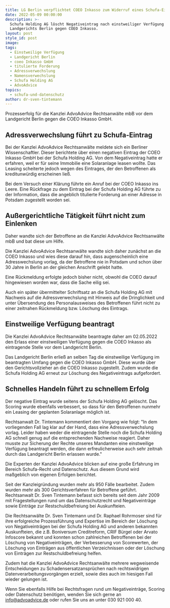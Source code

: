 ```yaml
---
title: LG Berlin verpflichtet COEO Inkasso zum Widerruf eines Schufa-Eintrags
date: 2022-05-09 00:00:00
description: >-
  Schufa Holding AG löscht Negativeintrag nach einstweiliger Verfügung des
  Landgerichts Berlin gegen COEO Inkasso.
layout: post
style_id: post
image:
tags:
  - Einstweilige Verfügung
  - Landgericht Berlin
  - coeo Inkasso GmbH
  - titulierte Forderung
  - Adressverwechslung
  - Namensverwechslung
  - Schufa Holding AG
  - AdvoAdvice
topics:
  - schufa-und-datenschutz
author: dr-sven-tintemann
---
```

Prozesserfolg für die Kanzlei AdvoAdvice Rechtsanwälte mbB vor dem Landgericht Berlin gegen die COEO Inkasso GmbH.&nbsp;

## Adressverwechslung führt zu Schufa-Eintrag

Bei der Kanzlei AdvoAdvice Rechtsanwälte meldete sich ein Berliner Wissenschaftler. Dieser berichtete über einen negativen Eintrag der COEO Inkasso GmbH bei der Schufa Holding AG. Von dem Negativeintrag hatte er erfahren, weil er für seine Immobilie eine Solaranlage leasen wollte. Das Leasing scheiterte jedoch wegen des Eintrages, der den Betroffenen als kreditunwürdig erscheinen lie&szlig;.&nbsp;

Bei dem Versuch einer Klärung führte ein Anruf bei der COEO Inkasso ins Leere. Eine Rückfrage zu dem Eintrag bei der Schufa Holding AG führte zu der Information, dass die angeblich titulierte Forderung an einer Adresse in Potsdam zugestellt worden sei.

## Au&szlig;ergerichtliche Tätigkeit führt nicht zum Einlenken

Daher wandte sich der Betroffene an die Kanzlei AdvoAdvice Rechtsanwälte mbB und bat diese um Hilfe.&nbsp;

Die Kanzlei AdvoAdvice Rechtsanwälte wandte sich daher zunächst an die COEO Inkasso und wies diese darauf hin, dass augenscheinlich eine Adresswechslung vorlag, da der Betroffene nie in Potsdam und schon über 30 Jahre in Berlin an der gleichen Anschrift gelebt hatte.&nbsp;

Eine Rückmeldung erfolgte jedoch bisher nicht, obwohl die COEO darauf hingewiesen worden war, dass die Sache eilig sei.&nbsp;

Auch ein später übermittelter Schriftsatz an die Schufa Holding AG mit Nachweis auf die Adressverwechslung mit Hinweis auf die Dringlichkeit und unter Übersendung des Personalausweises des Betroffenen führt nicht zu einer zeitnahen Rückmeldung bzw. Löschung des Eintrags.&nbsp;

## Einstweilige Verfügung beantragt

Die Kanzlei AdvoAdvice Rechtsanwälte beantragte daher am 02.05.2022 den Erlass einer einstweiligen Verfügung gegen die COEO Inkasso als eintragende Stelle vor dem Landgericht Berlin.&nbsp;

Das Landgericht Berlin erlie&szlig; an selben Tag die einstweilige Verfügung im beantragten Umfang gegen die COEO Inkasso GmbH. Diese wurde über den Gerichtsvollzieher an die COEO Inkasso zugestellt. Zudem wurde die Schufa Holding AG erneut zur Löschung des Negativeintrags aufgefordert.&nbsp;

## Schnelles Handeln führt zu schnellem Erfolg

Der negative Eintrag wurde seitens der Schufa Holding AG gelöscht. Das Scoring wurde ebenfalls verbessert, so dass für den Betroffenen nunmehr ein Leasing der geplanten Solaranlage möglich ist.&nbsp;&nbsp;

Rechtsanwalt Dr. Tintemann kommentiert den Vorgang wie folgt: "In dem vorliegenden Fall lag klar auf der Hand, dass eine Adressverwechslung vorlag. Leider haben weder die eintragende Stelle noch die Schufa Holding AG schnell genug auf die entsprechenden Nachweise reagiert. Daher musste zur Sicherung der Rechte unseres Mandanten eine einstweilige Verfügung beantragt werden, die dann erfreulicherweise auch sehr zeitnah durch das Landgericht Berlin erlassen wurde."

Die Experten der Kanzlei AdvoAdvice blicken auf eine gro&szlig;e Erfahrung im Bereich Schufa-Recht und Datenschutz. Aus diesem Grund wird ma&szlig;geblich von eigenen Erfolgen berichtet.

Seit der Kanzleigründung wurden mehr als 950 Fälle bearbeitet. Zudem wurden mehr als 300 Gerichtsverfahren für Betroffene geführt. Rechtsanwalt Dr. Sven Tintemann befasst sich bereits seit dem Jahr 2009 mit Fragestellungen rund um das Datenschutzrecht und Negativeinträge sowie Einträge zur Restschuldbefreiung bei Auskunfteien.

Die Rechtsanwälte Dr. Sven Tintemann und Dr. Raphael Rohrmoser sind für ihre erfolgreiche Prozessführung und Expertise im Bereich der Löschung von Negativeinträgen bei der Schufa Holding AG und anderen bekannten Auskunfteien, die z.B. Boniversum Creditreform, CRIF Bürgel oder Arvato Infoscore bekannt und konnten schon zahlreichen Betroffenen bei der Löschung von Negativeinträgen, der Verbesserung von Scorewerten, der Löschung von Einträgen aus öffentlichen Verzeichnissen oder der Löschung von Einträgen zur Restschuldbefreiung helfen.

Zudem hat die Kanzlei AdvoAdvice Rechtsanwälte mehrere wegweisende Entscheidungen zu Schadensersatzansprüchen nach rechtswidrigen Datenverarbeitungsvorgängen erzielt, sowie dies auch im hiesigen Fall wieder gelungen ist.

Wenn Sie ebenfalls Hilfe bei Rechtsfragen rund um Negativeinträge, Scoring oder Datenschutz benötigen, wenden Sie sich gerne an info@advoadvice.de oder rufen Sie uns an unter 030 921 000 40.

&nbsp;

&nbsp;

&nbsp;

&nbsp;
